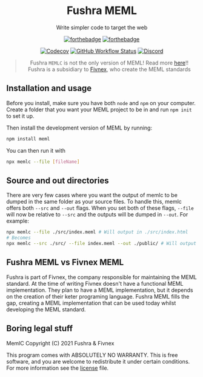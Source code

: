 <div align="center">

# Fushra MEML

Write simpler code to target the web

[![forthebadge](https://forthebadge.com/images/badges/built-by-developers.svg)](https://forthebadge.com)
[![forthebadge](https://forthebadge.com/images/badges/made-with-typescript.svg)](https://forthebadge.com)

[![Codecov](https://img.shields.io/codecov/c/github/fushra/meml?style=for-the-badge)](https://app.codecov.io/gh/fushra/meml/)
[![GitHub Workflow Status](https://img.shields.io/github/workflow/status/fushra/meml/CodeCov?label=Tests&style=for-the-badge)](https://github.com/fushra/meml/actions/workflows/tests.yml)
[![Discord](https://img.shields.io/discord/841238828042944562?style=for-the-badge)](https://discord.gg/UPQW9juP5Z)

> Fushra `MEMLC` is not the only version of MEML! Read more [here](https://meml.fivnex.co)!! \
Fushra is a subsidiary to [Fivnex](https://fivnex.co), who create the MEML standards

</div>

## Installation and usage

Before you install, make sure you have both `node` and `npm` on your computer. Create a folder that you want your MEML project to be in and run `npm init` to set it up.

Then install the development version of MEML by running:

```sh
npm install meml
```

You can then run it with

```sh
npx memlc --file [fileName]
```

## Source and out directories

There are very few cases where you want the output of memlc to be dumped in the same folder as your source files. To handle this, memlc offers both `--src` and `--out` flags. When you set both of these flags, `--file` will now be relative to `--src` and the outputs will be dumped in `--out`. For example:

```sh
npx memlc --file ./src/index.meml # Will output in ./src/index.html
# Becomes
npx memlc --src ./src/ --file index.meml --out ./public/ # Will output in ./public/index.html
```

## Fushra MEML vs Fivnex MEML

Fushra is part of Fivnex, the company responsible for maintaining the MEML standard. At the time of writing Fivnex doesn't have a functional MEML implementation. They plan to have a MEML implementation, but it depends on the creation of their keter programing language. Fushra MEML fills the gap, creating a MEML implementation that can be used today whilst developing the MEML standard.

## Boring legal stuff

MemlC Copyright (C) 2021 Fushra & Fivnex

This program comes with ABSOLUTELY NO WARRANTY. This is free software, and you are welcome to redistribute it under certain conditions. For more information see the [license](./LIVENSE) file.
